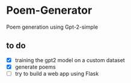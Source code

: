 # Poem-Generator
Poem generation using Gpt-2-simple 

## to do
  - [X] training the gpt2 model on a custom dataset
  - [X] generate poems
  - [ ] try to build a web app using Flask
